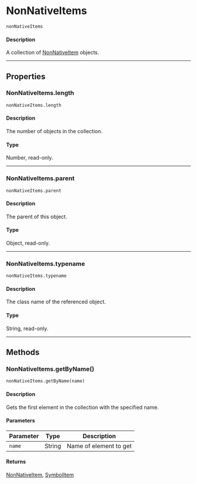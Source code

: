 # NonNativeItems

`nonNativeItems`

#### Description

A collection of [NonNativeItem](./NonNativeItem.md) objects.

---

## Properties

### NonNativeItems.length

`nonNativeItems.length`

#### Description

The number of objects in the collection.

#### Type

Number, read-only.

---

### NonNativeItems.parent

`nonNativeItems.parent`

#### Description

The parent of this object.

#### Type

Object, read-only.

---

### NonNativeItems.typename

`nonNativeItems.typename`

#### Description

The class name of the referenced object.

#### Type

String, read-only.

---

## Methods

### NonNativeItems.getByName()

`nonNativeItems.getByName(name)`

#### Description

Gets the first element in the collection with the specified name.

#### Parameters

| Parameter   | Type   | Description            |
|-------------|--------|------------------------|
| `name`      | String | Name of element to get |

#### Returns

[NonNativeItem](./NonNativeItem.md), [SymbolItem](./SymbolItem.md)
